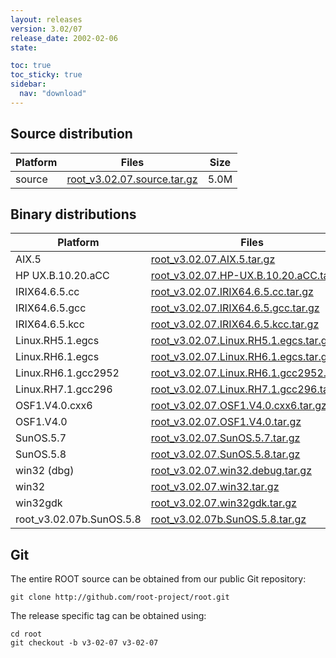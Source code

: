 ```yaml
---
layout: releases
version: 3.02/07
release_date: 2002-02-06
state:

toc: true
toc_sticky: true
sidebar:
  nav: "download"
---
```



## Source distribution

| Platform       | Files | Size |
|-----------|-------|-----|
| source | [root_v3.02.07.source.tar.gz](https://root.cern.ch/download/root_v3.02.07.source.tar.gz) | 5.0M |


## Binary distributions

| Platform       | Files | Size |
|-----------|-------|-----|
| AIX.5 | [root_v3.02.07.AIX.5.tar.gz](https://root.cern.ch/download/root_v3.02.07.AIX.5.tar.gz) |  11M |
| HP UX.B.10.20.aCC | [root_v3.02.07.HP-UX.B.10.20.aCC.tar.gz](https://root.cern.ch/download/root_v3.02.07.HP-UX.B.10.20.aCC.tar.gz) |  13M |
| IRIX64.6.5.cc | [root_v3.02.07.IRIX64.6.5.cc.tar.gz](https://root.cern.ch/download/root_v3.02.07.IRIX64.6.5.cc.tar.gz) |  10M |
| IRIX64.6.5.gcc | [root_v3.02.07.IRIX64.6.5.gcc.tar.gz](https://root.cern.ch/download/root_v3.02.07.IRIX64.6.5.gcc.tar.gz) |  11M |
| IRIX64.6.5.kcc | [root_v3.02.07.IRIX64.6.5.kcc.tar.gz](https://root.cern.ch/download/root_v3.02.07.IRIX64.6.5.kcc.tar.gz) |  10M |
| Linux.RH5.1.egcs | [root_v3.02.07.Linux.RH5.1.egcs.tar.gz](https://root.cern.ch/download/root_v3.02.07.Linux.RH5.1.egcs.tar.gz) | 8.4M |
| Linux.RH6.1.egcs | [root_v3.02.07.Linux.RH6.1.egcs.tar.gz](https://root.cern.ch/download/root_v3.02.07.Linux.RH6.1.egcs.tar.gz) | 8.4M |
| Linux.RH6.1.gcc2952 | [root_v3.02.07.Linux.RH6.1.gcc2952.tar.gz](https://root.cern.ch/download/root_v3.02.07.Linux.RH6.1.gcc2952.tar.gz) | 9.7M |
| Linux.RH7.1.gcc296 | [root_v3.02.07.Linux.RH7.1.gcc296.tar.gz](https://root.cern.ch/download/root_v3.02.07.Linux.RH7.1.gcc296.tar.gz) | 8.1M |
| OSF1.V4.0.cxx6 | [root_v3.02.07.OSF1.V4.0.cxx6.tar.gz](https://root.cern.ch/download/root_v3.02.07.OSF1.V4.0.cxx6.tar.gz) | 9.3M |
| OSF1.V4.0 | [root_v3.02.07.OSF1.V4.0.tar.gz](https://root.cern.ch/download/root_v3.02.07.OSF1.V4.0.tar.gz) |  11M |
| SunOS.5.7 | [root_v3.02.07.SunOS.5.7.tar.gz](https://root.cern.ch/download/root_v3.02.07.SunOS.5.7.tar.gz) |  10M |
| SunOS.5.8 | [root_v3.02.07.SunOS.5.8.tar.gz](https://root.cern.ch/download/root_v3.02.07.SunOS.5.8.tar.gz) |  10M |
| win32 (dbg) | [root_v3.02.07.win32.debug.tar.gz](https://root.cern.ch/download/root_v3.02.07.win32.debug.tar.gz) |  17M |
| win32 | [root_v3.02.07.win32.tar.gz](https://root.cern.ch/download/root_v3.02.07.win32.tar.gz) | 9.3M |
| win32gdk | [root_v3.02.07.win32gdk.tar.gz](https://root.cern.ch/download/root_v3.02.07.win32gdk.tar.gz) | 9.9M |
| root_v3.02.07b.SunOS.5.8 | [root_v3.02.07b.SunOS.5.8.tar.gz](https://root.cern.ch/download/root_v3.02.07b.SunOS.5.8.tar.gz) |  10M |



## Git
The entire ROOT source can be obtained from our public Git repository:

~~~
git clone http://github.com/root-project/root.git
~~~
The release specific tag can be obtained using:
~~~
cd root
git checkout -b v3-02-07 v3-02-07
~~~

